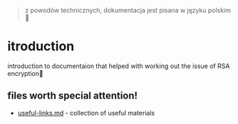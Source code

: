 > z powodów technicznych, dokumentacja jest pisana w języku polskim 🎉

# itroduction

introduction to documentaion that helped with working out the issue of RSA encryption🤔

## files worth special attention!

-   [useful-links.md](useful-links.md) - collection of useful materials
